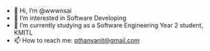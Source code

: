 - 👋 Hi, I’m @wwwnsai
- 👀 I’m interested in Software Developing
- 🌱 I’m currently studying as a Software Engineering Year 2 student, KMITL
- 📫 How to reach me: pthanyanit@gmail.com
